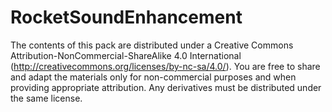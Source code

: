 # RocketSoundEnhancement
The contents of this pack are distributed under a Creative Commons Attribution-NonCommercial-ShareAlike 4.0 International (http://creativecommons.org/licenses/by-nc-sa/4.0/).
You are free to share and adapt the materials only for non-commercial purposes and when providing appropriate attribution. Any derivatives must be distributed under the same license. 
